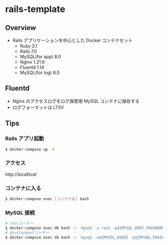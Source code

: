 # rails-template

## Overview

- Rails アプリケーションを中心とした Docker コンテナセット
  - Ruby 3.1
  - Rails 7.0
  - MySQL(for app) 8.0
  - Nginx 1.21.6
  - Fluentd 1.14
  - MySQL(for log) 8.0

## Fluentd

- Nginx のアクセスログをログ保管用 MySQL コンテナに保存する
- ログフォーマットは LTSV

## Tips

### Rails アプリ起動

```bash
$ docker-compose up -d
```

### アクセス

http://localhost

### コンテナに入る

```bash
$ docker-compose exec [コンテナ名] bash
```

### MySQL 接続

```bash
# rootユーザー
$ docker-compose exec db bash -c 'mysql -u root -p${MYSQL_ROOT_PASSWORD}'
# developmentユーザー
$ docker-compose exec db bash -c 'mysql -u${MYSQL_USER} -p${MYSQL_PASSWORD}'
```

<!-- - System dependencies

- Configuration

- Database creation

- Database initialization

- How to run the test suite

- Services (job queues, cache servers, search engines, etc.)

- Deployment instructions

- ... -->
